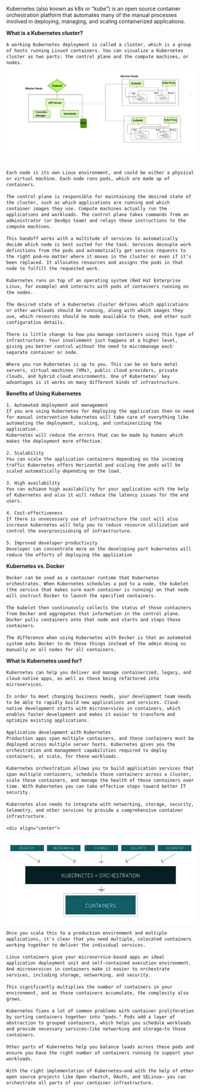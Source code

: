 Kubernetes (also known as k8s or “kube”) is an open source container orchestration platform that automates many of the manual processes involved in deploying, managing, and scaling containerized applications.


**What is a Kubernetes cluster?**   

    A working Kubernetes deployment is called a cluster, which is a group of hosts running Linux® containers. You can visualize a Kubernetes cluster as two parts: the control plane and the compute machines, or nodes.
![alt text](kube22-1-1024x439.png)
<div align="center">
  <img src="" />
</div>

     
    Each node is its own Linux environment, and could be either a physical or virtual machine. Each node runs pods, which are made up of containers. 

    The control plane is responsible for maintaining the desired state of the cluster, such as which applications are running and which container images they use. Compute machines actually run the applications and workloads. The control plane takes commands from an administrator (or DevOps team) and relays those instructions to the compute machines.

    This handoff works with a multitude of services to automatically decide which node is best suited for the task. Services decouple work definitions from the pods and automatically get service requests to the right pod—no matter where it moves in the cluster or even if it’s been replaced. It allocates resources and assigns the pods in that node to fulfill the requested work.

    Kubernetes runs on top of an operating system (Red Hat Enterprise Linux, for example) and interacts with pods of containers running on the nodes.

    The desired state of a Kubernetes cluster defines which applications or other workloads should be running, along with which images they use, which resources should be made available to them, and other such configuration details.

    There is little change to how you manage containers using this type of infrastructure. Your involvement just happens at a higher level, giving you better control without the need to micromanage each separate container or node. 

    Where you run Kubernetes is up to you. This can be on bare metal servers, virtual machines (VMs), public cloud providers, private clouds, and hybrid cloud environments. One of Kubernetes’ key advantages is it works on many different kinds of infrastructure.

**Benefits of Using Kubernetes**

    1. Automated deployment and management
    If you are using Kubernetes for deploying the application then no need for manual intervention kubernetes will take care of everything like automating the deployment, scaling, and containerizing the application.
    Kubernetes will reduce the errors that can be made by humans which makes the deployment more effective.

    2. Scalability
    You can scale the application containers depending on the incoming traffic Kubernetes offers Horizontal pod scaling the pods will be scaled automatically depending on the load.

    3. High availability
    You can achieve high availability for your application with the help of Kubernetes and also it will reduce the latency issues for the end users.

    4. Cost-effectiveness
    If there is unnecessary use of infrastructure the cost will also increase kubernetes will help you to reduce resource utilization and control the overprovisioning of infrastructure.

    5. Improved developer productivity
    Developer can concentrate more on the developing part kubernetes will reduce the efforts of deploying the application


**Kubernetes vs. Docker**

    Docker can be used as a container runtime that Kubernetes orchestrates. When Kubernetes schedules a pod to a node, the kubelet (the service that makes sure each container is running) on that node will instruct Docker to launch the specified containers.

    The kubelet then continuously collects the status of those containers from Docker and aggregates that information in the control plane. Docker pulls containers onto that node and starts and stops those containers.

    The difference when using Kubernetes with Docker is that an automated system asks Docker to do those things instead of the admin doing so manually on all nodes for all containers.

**What is Kubernetes used for?**

    Kubernetes can help you deliver and manage containerized, legacy, and cloud-native apps, as well as those being refactored into microservices. 

    In order to meet changing business needs, your development team needs to be able to rapidly build new applications and services. Cloud-native development starts with microservices in containers, which enables faster development and makes it easier to transform and optimize existing applications. 

    Application development with Kubernetes
    Production apps span multiple containers, and those containers must be deployed across multiple server hosts. Kubernetes gives you the orchestration and management capabilities required to deploy containers, at scale, for these workloads.

    Kubernetes orchestration allows you to build application services that span multiple containers, schedule those containers across a cluster, scale those containers, and manage the health of those containers over time. With Kubernetes you can take effective steps toward better IT security.

    Kubernetes also needs to integrate with networking, storage, security, telemetry, and other services to provide a comprehensive container infrastructure.

    <div align="center">
  <img src="https://github.com/bhrateshd/Kubernetes-Zero-to-Hero/blob/master/Day-1/kubernetes-diagram-902x416.png.png" />
</div>


    Once you scale this to a production environment and multiple applications, it's clear that you need multiple, colocated containers working together to deliver the individual services. 

    Linux containers give your microservice-based apps an ideal application deployment unit and self-contained execution environment. And microservices in containers make it easier to orchestrate services, including storage, networking, and security.

    This significantly multiplies the number of containers in your environment, and as those containers accumulate, the complexity also grows.

    Kubernetes fixes a lot of common problems with container proliferation by sorting containers together into "pods." Pods add a layer of abstraction to grouped containers, which helps you schedule workloads and provide necessary services—like networking and storage—to those containers. 

    Other parts of Kubernetes help you balance loads across these pods and ensure you have the right number of containers running to support your workloads.

    With the right implementation of Kubernetes—and with the help of other open source projects like Open vSwitch, OAuth, and SELinux— you can orchestrate all parts of your container infrastructure.

